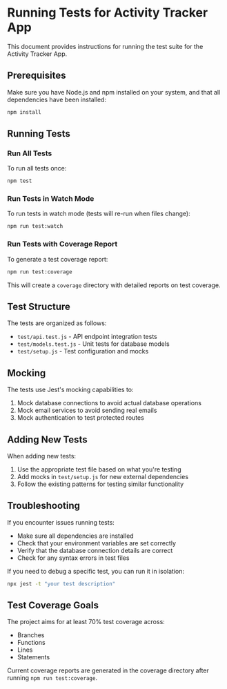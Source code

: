 # Running Tests for Activity Tracker App

This document provides instructions for running the test suite for the Activity Tracker App.

## Prerequisites

Make sure you have Node.js and npm installed on your system, and that all dependencies have been installed:

```bash
npm install
```

## Running Tests

### Run All Tests

To run all tests once:

```bash
npm test
```

### Run Tests in Watch Mode

To run tests in watch mode (tests will re-run when files change):

```bash
npm run test:watch
```

### Run Tests with Coverage Report

To generate a test coverage report:

```bash
npm run test:coverage
```

This will create a `coverage` directory with detailed reports on test coverage.

## Test Structure

The tests are organized as follows:

- `test/api.test.js` - API endpoint integration tests
- `test/models.test.js` - Unit tests for database models
- `test/setup.js` - Test configuration and mocks

## Mocking

The tests use Jest's mocking capabilities to:

1. Mock database connections to avoid actual database operations
2. Mock email services to avoid sending real emails
3. Mock authentication to test protected routes

## Adding New Tests

When adding new tests:

1. Use the appropriate test file based on what you're testing
2. Add mocks in `test/setup.js` for new external dependencies
3. Follow the existing patterns for testing similar functionality

## Troubleshooting

If you encounter issues running tests:

- Make sure all dependencies are installed
- Check that your environment variables are set correctly
- Verify that the database connection details are correct
- Check for any syntax errors in test files

If you need to debug a specific test, you can run it in isolation:

```bash
npx jest -t "your test description"
```

## Test Coverage Goals

The project aims for at least 70% test coverage across:
- Branches
- Functions
- Lines
- Statements

Current coverage reports are generated in the coverage directory after running `npm run test:coverage`.

